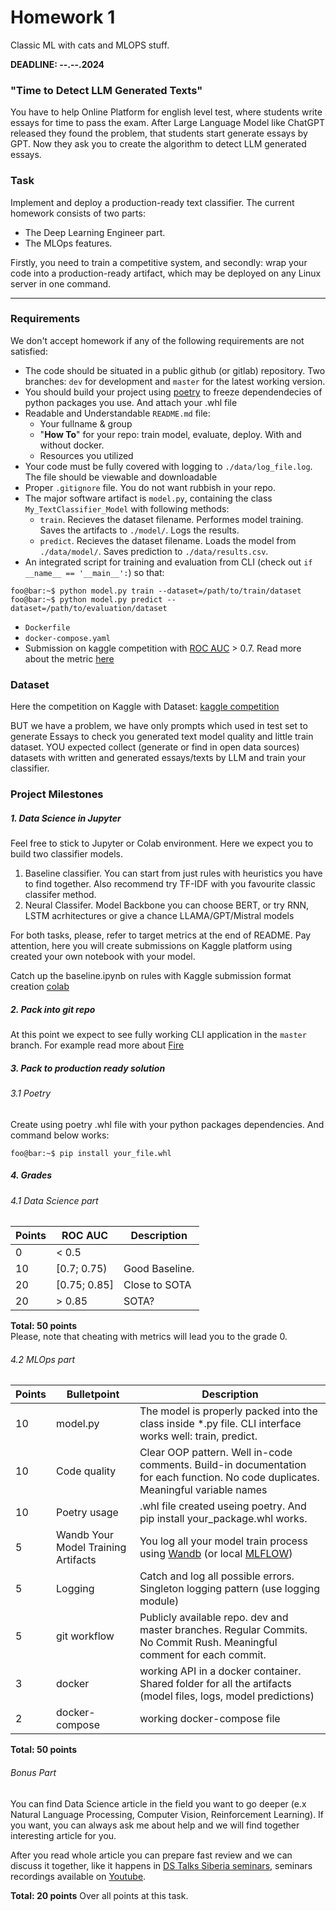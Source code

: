 # Homework 1 
Classic ML with cats and MLOPS stuff.

__DEADLINE:  --.--.2024__

### "Time to Detect LLM Generated Texts"

You have to help Online Platform for english level test, where students write essays for time to pass the exam. After Large Language Model like ChatGPT released they found the problem, that students start generate essays by GPT.
Now they ask you to create the algorithm to detect LLM generated essays.


### Task
Implement and deploy a production-ready text classifier.
The current homework consists of two parts:
*  The Deep Learning Engineer part.
*  The MLOps features.
  
Firstly, you need to train a competitive  system, and secondly: wrap your code into a production-ready artifact, which may be deployed on any Linux server in one command.

--------------
### Requirements
We don't accept homework if any of the following requirements are not satisfied:
- The code should be situated in a public github (or gitlab) repository. Two branches: `dev` for development and `master` for the latest working version.
- You should build your project using [poetry](https://python-poetry.org/docs/) to freeze dependendecies of python packages you use. And attach your .whl file
- Readable and Understandable `README.md` file:
    - Your fullname & group
    - "**How To**" for your repo: train model, evaluate, deploy. With and without docker.
    - Resources you utilized
- Your code must be fully covered with logging to `./data/log_file.log`. The file should be viewable and downloadable
- Proper `.gitignore` file. You do not want rubbish in your repo.
- The major software artifact is `model.py`, containing the class `My_TextClassifier_Model` with following methods:
    - `train`. Recieves the dataset filename. Performes model training. Saves the artifacts to `./model/`. Logs the results.
    - `predict`. Recieves the dataset filename. Loads the model from `./data/model/`. Saves prediction to `./data/results.csv`.
- An integrated script for training and evaluation from CLI (check out `if __name__ == '__main__':`) so that:
```console
foo@bar:~$ python model.py train --dataset=/path/to/train/dataset
foo@bar:~$ python model.py predict --dataset=/path/to/evaluation/dataset
```
- `Dockerfile`
- `docker-compose.yaml`
- Submission on kaggle competition with [ROC AUC](https://developers.google.com/machine-learning/crash-course/classification/roc-and-auc) > 0.7.
Read more about the metric [here](https://alexanderdyakonov.wordpress.com/2017/07/28/auc-roc-%D0%BF%D0%BB%D0%BE%D1%89%D0%B0%D0%B4%D1%8C-%D0%BF%D0%BE%D0%B4-%D0%BA%D1%80%D0%B8%D0%B2%D0%BE%D0%B9-%D0%BE%D1%88%D0%B8%D0%B1%D0%BE%D0%BA/)
  
### Dataset
Here the competition on Kaggle with Dataset: [kaggle competition](https://www.kaggle.com/competitions/llm-detect-ai-generated-text/)

BUT we have a problem, we have only prompts which used in test set to generate Essays to check you generated text model quality and little train dataset. YOU expected collect (generate or find in open data sources) datasets with written and generated essays/texts by LLM and train your classifier.


### Project Milestones
##### 1. Data Science in Jupyter
Feel free to stick to Jupyter or Colab environment. Here we expect you to build two classifier models. 
 1) Baseline classifier. You can start from just rules with heuristics you have to find together. Also recommend try TF-IDF with you favourite classic classifer method.
 2) Neural Classifer. Model Backbone you can choose BERT, or try RNN, LSTM acrhitectures or give a chance  LLAMA/GPT/Mistral models

For both tasks, please, refer to target metrics at the end of README.
Pay attention, here you will create submissions on Kaggle platform using created your own notebook with your model.

Catch up the baseline.ipynb on rules with Kaggle submission format creation [colab](https://drive.google.com/file/d/1cNO3m8OQCueCOU4TQOP50pUlyc-JVjfq/view?usp=sharing)

##### 2. Pack into git repo
At this point we expect to see fully working CLI application in the `master` branch. 
For example read more about [Fire](https://google.github.io/python-fire/guide/)
  
##### 3. Pack to production ready solution
###### 3.1 Poetry
Create using poetry .whl file with your python packages dependencies. And command below works:
```console
foo@bar:~$ pip install your_file.whl 
```

##### 4. Grades
###### 4.1 Data Science part  
| Points         | ROC AUC     | Description |
|--------------|-----------|------------|
| 0       | < 0.5      |        |
| 10      | [0.7; 0.75)| Good Baseline.       |
| 20      | [0.75; 0.85] | Close to SOTA      |
| 20      | > 0.85  |  SOTA?       |  


__Total: 50 points__  
Please, note that cheating with metrics will lead you to the grade 0.

###### 4.2 MLOps part  
  
| Points         | Bulletpoint     | Description |
|--------------|-----------|------------|
| 10     | model.py      |    The model is properly packed into the class inside *.py file. CLI interface works well: train, predict.      |
| 10     |Code quality   | Clear OOP pattern. Well in-code comments. Build-in documentation for each function. No code duplicates. Meaningful variable names       |
| 10     |Poetry usage   | .whl file created useing poetry. And pip install your_package.whl works.     |
| 5 | Wandb Your Model Training Artifacts  | You log all your model train process using [Wandb](https://wandb.ai/site) (or local [MLFLOW](https://mlflow.org/)) |
| 5      | Logging       |Catch and log all possible errors. Singleton logging pattern (use logging module)      |
| 5      | git workflow  | Publicly available repo. dev and master branches. Regular Commits. No Commit Rush. Meaningful comment for each commit.    |
| 3      | docker        | working API in a docker container. Shared folder for all the artifacts (model files, logs, model predictions)      |
| 2      |docker-compose | working docker-compose file       |


__Total: 50 points__ 



###### Bonus Part
You can find Data Science article in the field you want to go deeper (e.x Natural Language Processing, Computer Vision, Reinforcement Learning). If you want, you can always ask me about help and we will find together interesting article for you.

After you read whole article you can prepare fast review and we can discuss it together, like it happens in [DS Talks Siberia seminars](https://t.me/+fQ07VSVJ2V8yZGYy), seminars recordings available on [Youtube](https://www.youtube.com/channel/UCKi44xqXU67E3dv5e0b_0Dg).

__Total: 20 points__  Over all points at this task.
